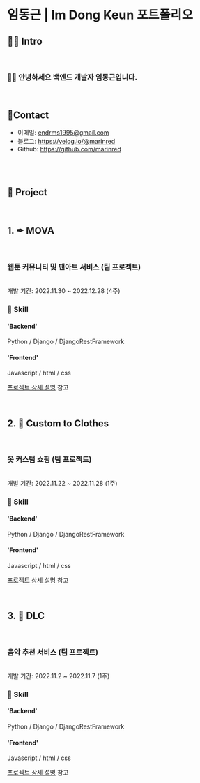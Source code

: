 # 임동근 | Im Dong Keun 포트폴리오

## 🧑‍💻 Intro

<br/>

### 👍🏼  안녕하세요 백엔드 개발자 임동근입니다.

<br/>

## 📱Contact
- 이메일: endrms1995@gmail.com
- 블로그: https://velog.io/@marinred
- Github: https://github.com/marinred

<br/>
<br/>


## 📂 Project
<br/>

## 1. ✒ MOVA

<br/>

### 웹툰 커뮤니티 및 팬아트 서비스 (팀 프로젝트)
<br/>
개발 기간: 2022.11.30 ~ 2022.12.28  (4주)  

### 🔧 Skill
#### 'Backend'
Python / Django / DjangoRestFramework

#### 'Frontend'
Javascript / html / css

[프로젝트 상세 설명](https://github.com/marinred/portfolio/tree/../../../../../project_detail/mova/mova.md) 참고

<br/>

## 2. 👕 Custom to Clothes

<br/>

### 옷 커스텀 쇼핑 (팀 프로젝트)
<br/>
개발 기간: 2022.11.22 ~ 2022.11.28  (1주)  

### 🔧 Skill
#### 'Backend'
Python / Django / DjangoRestFramework

#### 'Frontend'
Javascript / html / css

[프로젝트 상세 설명](https://github.com/marinred/Custom_To_Clothes_DLC_Backend) 참고

<br/>

## 3. 🎵 DLC

<br/>

### 음악 추천 서비스 (팀 프로젝트)
<br/>
개발 기간: 2022.11.2 ~ 2022.11.7  (1주)  

### 🔧 Skill
#### 'Backend'
Python / Django / DjangoRestFramework

#### 'Frontend'
Javascript / html / css

[프로젝트 상세 설명](https://github.com/marinred/DLC_Project) 참고